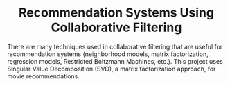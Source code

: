 <h1 align="center">Recommendation Systems Using Collaborative Filtering</h1>

There are many techniques used in collaborative filtering that are useful for recommendation systems (neighborhood models, matrix factorization, regression models, Restricted Boltzmann Machines, etc.). This project uses Singular Value Decomposition (SVD), a matrix factorization approach, for movie recommendations. 
